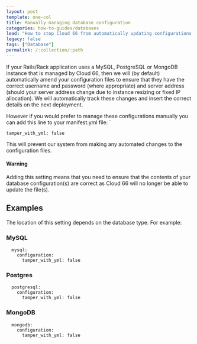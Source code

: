 ```yaml
---
layout: post
template: one-col
title: Manually managing database configuration
categories: how-to-guides/databases
lead: "How to stop Cloud 66 from automatically updating configurations for managed databases"
legacy: false
tags: ["Database"]
permalink: /:collection/:path
---
```


If your Rails/Rack application uses a MySQL, PostgreSQL or MongoDB instance that is managed by Cloud 66, then we will (by default) automatically amend your configuration files to ensure that they have the correct username and password (where appropriate) and server address (should your server address change due to instance resizing or fixed IP allocation). We will automatically track these changes and insert the correct details on the next deployment.

However if you would prefer to manage these configurations manually you can add this line to your manifest.yml file: `

```
tamper_with_yml: false
```
This will prevent our system from making any automated changes to the configuration files.

#### Warning

<div class="notice notice-warning"><p>Adding this setting means that you need to ensure that the contents of your database configuration(s) are correct as Cloud 66 will no longer be able to update the file(s).</p></div>

## Examples

The location of this setting depends on the database type. For example:

### MySQL

```
  mysql:
    configuration:
      tamper_with_yml: false
```

### Postgres
```
  postgresql:
    configuration:
      tamper_with_yml: false
```

### MongoDB

```
  mongodb:
    configuration:
      tamper_with_yml: false

```
